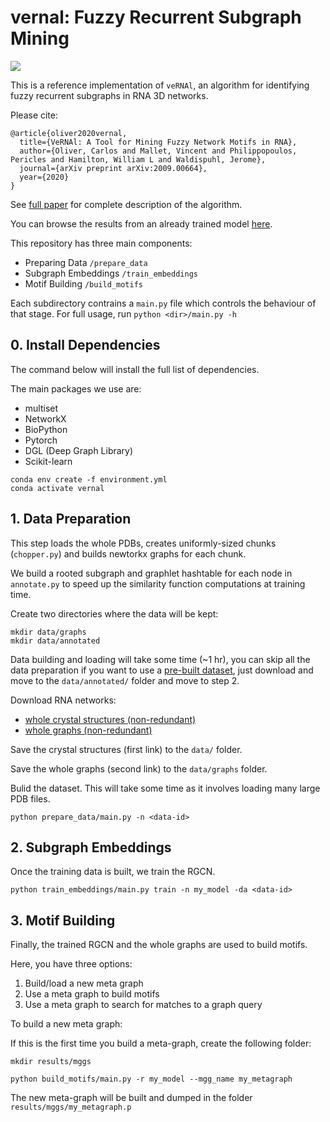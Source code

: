 # vernal: Fuzzy Recurrent Subgraph Mining


![](images/vernal-img.png)

This is a reference implementation of `veRNAl`, an algorithm for identifying fuzzy recurrent subgraphs in RNA 3D networks.

Please cite:

```
@article{oliver2020vernal,
  title={VeRNAl: A Tool for Mining Fuzzy Network Motifs in RNA},
  author={Oliver, Carlos and Mallet, Vincent and Philippopoulos, Pericles and Hamilton, William L and Waldispuhl, Jerome},
  journal={arXiv preprint arXiv:2009.00664},
  year={2020}
}
```

See [full paper](https://arxiv.org/abs/2009.00664) for complete description of the algorithm.

You can browse the results from an already trained model [here](http://vernal.cs.mcgill.ca/).


This repository has three main components:

* Preparing Data `/prepare_data`
* Subgraph Embeddings `/train_embeddings`
* Motif Building `/build_motifs`

Each subdirectory contrains a `main.py` file which controls the behaviour of that stage.
For full usage, run `python <dir>/main.py -h`

## 0. Install Dependencies

The command below will install the full list of dependencies.

The main packages we use are:

* multiset
* NetworkX 
* BioPython
* Pytorch
* DGL (Deep Graph Library)
* Scikit-learn

```
conda env create -f environment.yml
conda activate vernal
```

## 1. Data Preparation

This step loads the whole PDBs, creates uniformly-sized chunks (`chopper.py`) and builds
newtorkx graphs for each chunk.

We build a rooted subgraph and graphlet hashtable for each node in `annotate.py` to
speed up the similarity function computations at training time.

Create two directories where the data will be kept:

```
mkdir data/graphs
mkdir data/annotated
```

Data building and loading will take some time (~1 hr), you can skip all the data preparation if you want to use a [pre-built dataset](https://mega.nz/file/pCJGUIQA#Z6pNGjrk-TCC27aUeWhEcjLjGtlrs46D61PNRT2WeZ0), just download and move to the `data/annotated/` folder and move to step 2.

Download RNA networks:

* [whole crystal structures (non-redundant)](https://mega.nz/file/lLpxjBJA#2H837fqO7VsVnLWpfT0bo4i04lFTeYSul5N_mY8pJW0)
* [whole graphs (non-redundant)](https://mega.nz/file/YWIHEQxQ#qRUCL8X9eV6NtViXgkZI1lOBlCfc_cWokvMgN-XB9B0)

Save the crystal structures (first link) to the `data/` folder.

Save the whole graphs (second link) to the `data/graphs` folder.

Bulid the dataset. This will take some time as it involves loading many large PDB files.


```
python prepare_data/main.py -n <data-id>
```

## 2. Subgraph Embeddings

Once the training data is built, we train the RGCN.

```
python train_embeddings/main.py train -n my_model -da <data-id>
```

## 3. Motif Building

Finally, the trained RGCN and the whole graphs are used to build motifs.


Here, you have three options:

1. Build/load a new meta graph
2. Use a meta graph to build motifs
3. Use a meta graph to search for matches to a graph query

To build a new meta graph: 

If this is the first time you build a meta-graph, create the following folder:

```
mkdir results/mggs
```

```
python build_motifs/main.py -r my_model --mgg_name my_metagraph
```

The new meta-graph will be built and dumped in the folder `results/mggs/my_metagraph.p`
